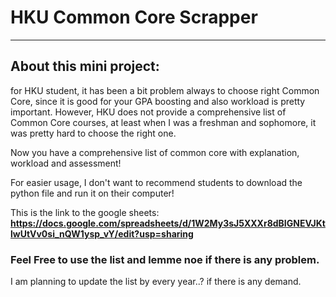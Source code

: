 # HKU Common Core Scrapper
***
## About this mini project:
for HKU student, it has been a bit problem always to choose right Common Core, since it is good for your GPA boosting and also workload is pretty important.
However, HKU does not provide a comprehensive list of Common Core courses, at least when I was a freshman and sophomore, it was pretty hard to choose the right one.

Now you have a comprehensive list of common core with explanation, workload and assessment!

For easier usage, I don't want to recommend students to download the python file and run it on their computer!

This is the link to the google sheets: **https://docs.google.com/spreadsheets/d/1W2My3sJ5XXXr8dBIGNEVJKtlwUtVv0si_nQW1ysp_vY/edit?usp=sharing**

### Feel Free to use the list and lemme noe if there is any problem.
I am planning to update the list by every year..? if there is any demand.
